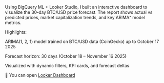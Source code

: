 Using BigQuery ML + Looker Studio, I built an interactive dashboard to visualize the 30-day BTC/USD price forecast.
The report shows actual vs predicted prices, market capitalization trends, and key ARIMA⁺ model metrics.

Highlights:

ARIMA(1, 2, 1) model trained on BTC/USD data (CoinGecko) up to October 17 2025

Forecast horizon: 30 days (October 18 – November 16 2025)

Visualized with dynamic filters, KPI cards, and forecast deltas

🔗 You can open [Looker Dashboard](https://lookerstudio.google.com/reporting/9e5eed5c-a61e-49cc-979c-28a1769d744a)
